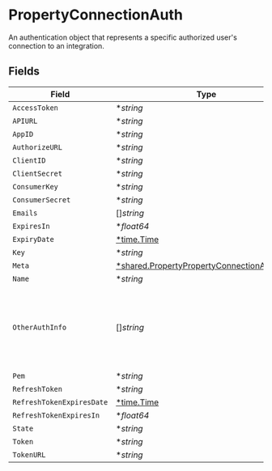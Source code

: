 # PropertyConnectionAuth

An authentication object that represents a specific authorized user's connection to an integration.


## Fields

| Field                                                                                                                     | Type                                                                                                                      | Required                                                                                                                  | Description                                                                                                               |
| ------------------------------------------------------------------------------------------------------------------------- | ------------------------------------------------------------------------------------------------------------------------- | ------------------------------------------------------------------------------------------------------------------------- | ------------------------------------------------------------------------------------------------------------------------- |
| `AccessToken`                                                                                                             | **string*                                                                                                                 | :heavy_minus_sign:                                                                                                        | N/A                                                                                                                       |
| `APIURL`                                                                                                                  | **string*                                                                                                                 | :heavy_minus_sign:                                                                                                        | N/A                                                                                                                       |
| `AppID`                                                                                                                   | **string*                                                                                                                 | :heavy_minus_sign:                                                                                                        | N/A                                                                                                                       |
| `AuthorizeURL`                                                                                                            | **string*                                                                                                                 | :heavy_minus_sign:                                                                                                        | N/A                                                                                                                       |
| `ClientID`                                                                                                                | **string*                                                                                                                 | :heavy_minus_sign:                                                                                                        | N/A                                                                                                                       |
| `ClientSecret`                                                                                                            | **string*                                                                                                                 | :heavy_minus_sign:                                                                                                        | N/A                                                                                                                       |
| `ConsumerKey`                                                                                                             | **string*                                                                                                                 | :heavy_minus_sign:                                                                                                        | N/A                                                                                                                       |
| `ConsumerSecret`                                                                                                          | **string*                                                                                                                 | :heavy_minus_sign:                                                                                                        | N/A                                                                                                                       |
| `Emails`                                                                                                                  | []*string*                                                                                                                | :heavy_minus_sign:                                                                                                        | N/A                                                                                                                       |
| `ExpiresIn`                                                                                                               | **float64*                                                                                                                | :heavy_minus_sign:                                                                                                        | N/A                                                                                                                       |
| `ExpiryDate`                                                                                                              | [*time.Time](https://pkg.go.dev/time#Time)                                                                                | :heavy_minus_sign:                                                                                                        | N/A                                                                                                                       |
| `Key`                                                                                                                     | **string*                                                                                                                 | :heavy_minus_sign:                                                                                                        | N/A                                                                                                                       |
| `Meta`                                                                                                                    | [*shared.PropertyPropertyConnectionAuthMeta](../../../pkg/models/shared/propertypropertyconnectionauthmeta.md)            | :heavy_minus_sign:                                                                                                        | N/A                                                                                                                       |
| `Name`                                                                                                                    | **string*                                                                                                                 | :heavy_minus_sign:                                                                                                        | N/A                                                                                                                       |
| `OtherAuthInfo`                                                                                                           | []*string*                                                                                                                | :heavy_minus_sign:                                                                                                        | When integration.auth_type = "other", this field contains the authentication credentials in the same order as token_names |
| `Pem`                                                                                                                     | **string*                                                                                                                 | :heavy_minus_sign:                                                                                                        | N/A                                                                                                                       |
| `RefreshToken`                                                                                                            | **string*                                                                                                                 | :heavy_minus_sign:                                                                                                        | N/A                                                                                                                       |
| `RefreshTokenExpiresDate`                                                                                                 | [*time.Time](https://pkg.go.dev/time#Time)                                                                                | :heavy_minus_sign:                                                                                                        | N/A                                                                                                                       |
| `RefreshTokenExpiresIn`                                                                                                   | **float64*                                                                                                                | :heavy_minus_sign:                                                                                                        | N/A                                                                                                                       |
| `State`                                                                                                                   | **string*                                                                                                                 | :heavy_minus_sign:                                                                                                        | N/A                                                                                                                       |
| `Token`                                                                                                                   | **string*                                                                                                                 | :heavy_minus_sign:                                                                                                        | N/A                                                                                                                       |
| `TokenURL`                                                                                                                | **string*                                                                                                                 | :heavy_minus_sign:                                                                                                        | N/A                                                                                                                       |